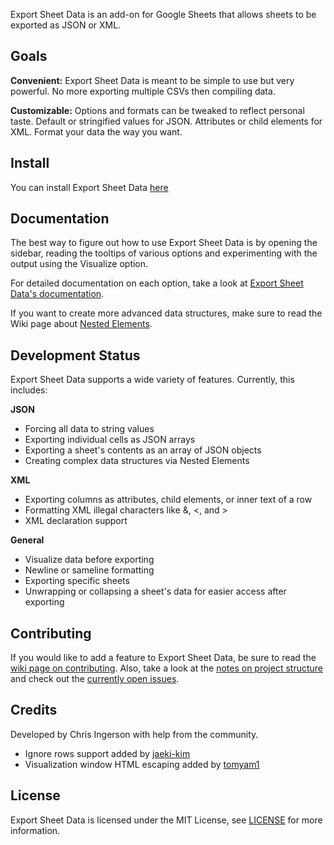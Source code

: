 Export Sheet Data is an add-on for Google Sheets that allows sheets to be exported as JSON or XML.

Goals
-----
**Convenient:** Export Sheet Data is meant to be simple to use but very powerful. No more exporting multiple CSVs then compiling data.

**Customizable:** Options and formats can be tweaked to reflect personal taste. Default or stringified values for JSON. Attributes or child elements for XML. Format your data the way you want.

Install
-------
You can install Export Sheet Data [here](https://chrome.google.com/webstore/detail/export-sheet-data/bfdcopkbamihhchdnjghdknibmcnfplk?utm_source=permalink)

Documentation
-------------
The best way to figure out how to use Export Sheet Data is by opening the sidebar, reading the tooltips of various options and experimenting with the output using the Visualize option.

For detailed documentation on each option, take a look at [Export Sheet Data's documentation](https://github.com/Synthoid/ExportSheetData/blob/master/docs/index.md).

If you want to create more advanced data structures, make sure to read the Wiki page about [Nested Elements](https://github.com/Synthoid/ExportSheetData/wiki/Nested-Elements).

Development Status
------------------
Export Sheet Data supports a wide variety of features. Currently, this includes:

**JSON**
* Forcing all data to string values
* Exporting individual cells as JSON arrays
* Exporting a sheet's contents as an array of JSON objects
* Creating complex data structures via Nested Elements

**XML**
* Exporting columns as attributes, child elements, or inner text of a row
* Formatting XML illegal characters like &, <, and >
* XML declaration support
 
**General**
* Visualize data before exporting
* Newline or sameline formatting
* Exporting specific sheets
* Unwrapping or collapsing a sheet's data for easier access after exporting
 
Contributing
------------
If you would like to add a feature to Export Sheet Data, be sure to read the [wiki page on contributing](https://github.com/Synthoid/ExportSheetData/wiki/Contributing). Also, take a look at the [notes on project structure](https://github.com/Synthoid/ExportSheetData/wiki/Project-Structure) and check out the [currently open issues](https://github.com/Synthoid/ExportSheetData/issues).

Credits
-------
Developed by Chris Ingerson with help from the community.

- Ignore rows support added by [jaeki-kim](https://github.com/jaeki-kim)
- Visualization window HTML escaping added by [tomyam1](https://github.com/tomyam1)

License
-------
Export Sheet Data is licensed under the MIT License, see [LICENSE](https://github.com/Synthoid/ExportSheetData/blob/master/LICENSE) for more information.
